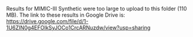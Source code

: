 Results for MIMIC-III Synthetic were too large to upload to this folder (110 MB).
The link to these results in Google Drive is: https://drive.google.com/file/d/1-1U6ZIN0g4EFOlkSyJOCo1CrcARNuzdw/view?usp=sharing

